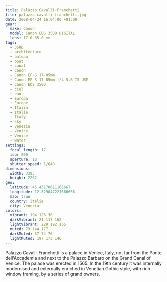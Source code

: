 ```yaml
---
title: Palazzo Cavalli-Franchetti
file: palazzo-cavalli-franchetti.jpg
date: 2008-04-24 16:04:00 +01:00
gear:
  make: Canon
  model: Canon EOS 350D DIGITAL
  lens: 17.0-85.0 mm
tags:
  - 350D
  - architecture
  - bateau
  - boat
  - canal
  - Canon
  - Canon EF-S 17-85mm
  - Canon EF-S 17-85mm f/4-5.6 IS USM
  - Canon EOS 350D
  - ciel
  - eau
  - Europa
  - Europe
  - Italia
  - Italie
  - Italy
  - sky
  - Venezia
  - Venice
  - Venise
  - water
settings:
  focal_length: 17
  iso: 800
  aperture: 18
  shutter_speed: 1/640
dimensions:
  width: 3393
  height: 2262
geo:
  latitude: 45.43178611166667
  longitude: 12.329047221666666
  map: true
  country: Italie
  city: Venezia
colors:
  vibrant: 194 123 30
  darkVibrant: 21 117 162
  lightVibrant: 229 192 165
  muted: 79 144 177
  darkMuted: 57 74 76
  lightMuted: 197 173 146
---
```


Palazzo Cavalli-Franchetti is a palace in Venice, Italy, not far from the Ponte dell'Accademia and next to the Palazzo Barbaro on the Grand Canal of Venice. The palace was erected in 1565. In the 19th century it was internally modernised and externally enriched in Venetian Gothic style, with rich window framing, by a series of grand owners.
